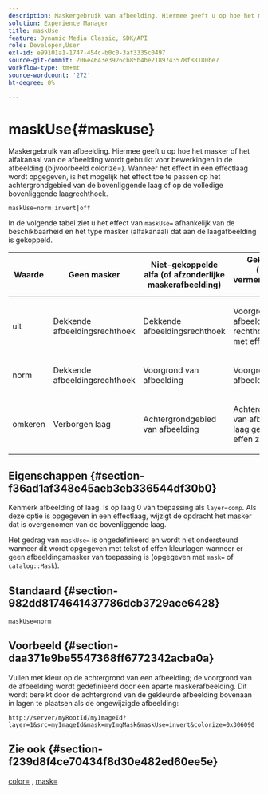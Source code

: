 ```yaml
---
description: Maskergebruik van afbeelding. Hiermee geeft u op hoe het masker of het alfakanaal van de afbeelding wordt gebruikt voor bewerkingen in de afbeelding (bijvoorbeeld colorize=). Wanneer het effect in een effectlaag wordt opgegeven, is het mogelijk het effect toe te passen op het achtergrondgebied van de bovenliggende laag of op de volledige bovenliggende laagrechthoek.
solution: Experience Manager
title: maskUse
feature: Dynamic Media Classic, SDK/API
role: Developer,User
exl-id: e99101a1-1747-454c-b0c0-3af3335c0497
source-git-commit: 206e4643e3926cb85b4be2189743578f88180be7
workflow-type: tm+mt
source-wordcount: '272'
ht-degree: 0%

---
```


# maskUse{#maskuse}

Maskergebruik van afbeelding. Hiermee geeft u op hoe het masker of het alfakanaal van de afbeelding wordt gebruikt voor bewerkingen in de afbeelding (bijvoorbeeld colorize=). Wanneer het effect in een effectlaag wordt opgegeven, is het mogelijk het effect toe te passen op het achtergrondgebied van de bovenliggende laag of op de volledige bovenliggende laagrechthoek.

`maskUse=norm|invert|off`

In de volgende tabel ziet u het effect van `maskUse=` afhankelijk van de beschikbaarheid en het type masker (alfakanaal) dat aan de laagafbeelding is gekoppeld.

<table id="table_B765F6A765F548948531AF26DA0B4360"> 
 <thead> 
  <tr> 
   <th class="entry"> <b> Waarde</b> </th> 
   <th class="entry"> <b> Geen masker</b> </th> 
   <th class="entry"> <b> Niet-gekoppelde alfa (of afzonderlijke maskerafbeelding)</b> </th> 
   <th class="entry"> <b> Gekoppelde (vooraf vermenigvuldigde) alfa</b> </th> 
  </tr> 
 </thead>
 <tbody> 
  <tr> 
   <td> <p> <span class="codeph"> uit  </span> </p> </td> 
   <td> <p> Dekkende afbeeldingsrechthoek </p> </td> 
   <td> <p> Dekkende afbeeldingsrechthoek </p> </td> 
   <td> <p> Voorgrond van afbeelding boven rechthoek gevuld met effen zwart </p> </td> 
  </tr> 
  <tr> 
   <td> <p> <span class="codeph"> norm  </span> </p> </td> 
   <td> <p> Dekkende afbeeldingsrechthoek </p> </td> 
   <td> <p> Voorgrond van afbeelding </p> </td> 
   <td> <p> Voorgrond van afbeelding of laag </p> </td> 
  </tr> 
  <tr> 
   <td> <p> <span class="codeph"> omkeren  </span> </p> </td> 
   <td> <p> Verborgen laag </p> </td> 
   <td> <p> Achtergrondgebied van afbeelding </p> </td> 
   <td> <p> Achtergrondgebied van afbeelding of laag gevuld met effen zwart </p> </td> 
  </tr> 
 </tbody> 
</table>

## Eigenschappen {#section-f36ad1af348e45aeb3eb336544df30b0}

Kenmerk afbeelding of laag. Is op laag 0 van toepassing als `layer=comp`. Als deze optie is opgegeven in een effectlaag, wijzigt de opdracht het masker dat is overgenomen van de bovenliggende laag.

Het gedrag van `maskUse=` is ongedefinieerd en wordt niet ondersteund wanneer dit wordt opgegeven met tekst of effen kleurlagen wanneer er geen afbeeldingsmasker van toepassing is (opgegeven met `mask=` of `catalog::Mask`).

## Standaard {#section-982dd8174641437786dcb3729ace6428}

`maskUse=norm`

## Voorbeeld {#section-daa371e9be5547368ff6772342acba0a}

Vullen met kleur op de achtergrond van een afbeelding; de voorgrond van de afbeelding wordt gedefinieerd door een aparte maskerafbeelding. Dit wordt bereikt door de achtergrond van de gekleurde afbeelding bovenaan in lagen te plaatsen als de ongewijzigde afbeelding:

`http://server/myRootId/myImageId?layer=1&src=myImageId&mask=myImgMask&maskUse=invert&colorize=0x306090`

## Zie ook {#section-f239d8f4ce70434f8d30e482ed60ee5e}

[color=](/help/aem-is-ir-api/is-api/http-ref/image-serving-api-ref/c-http-protocol-reference/c-data-types/r-is-http-color.md) ,  [mask=](../../../../../is-api/http-ref/image-serving-api-ref/c-http-protocol-reference/c-command-reference/r-mask.md#reference-922254e027404fb890b850e2723ee06e)
